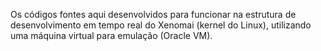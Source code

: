Os códigos fontes aqui desenvolvidos para funcionar na estrutura de desenvolvimento em tempo real do Xenomai (kernel do Linux), utilizando uma máquina virtual para emulação (Oracle VM).
